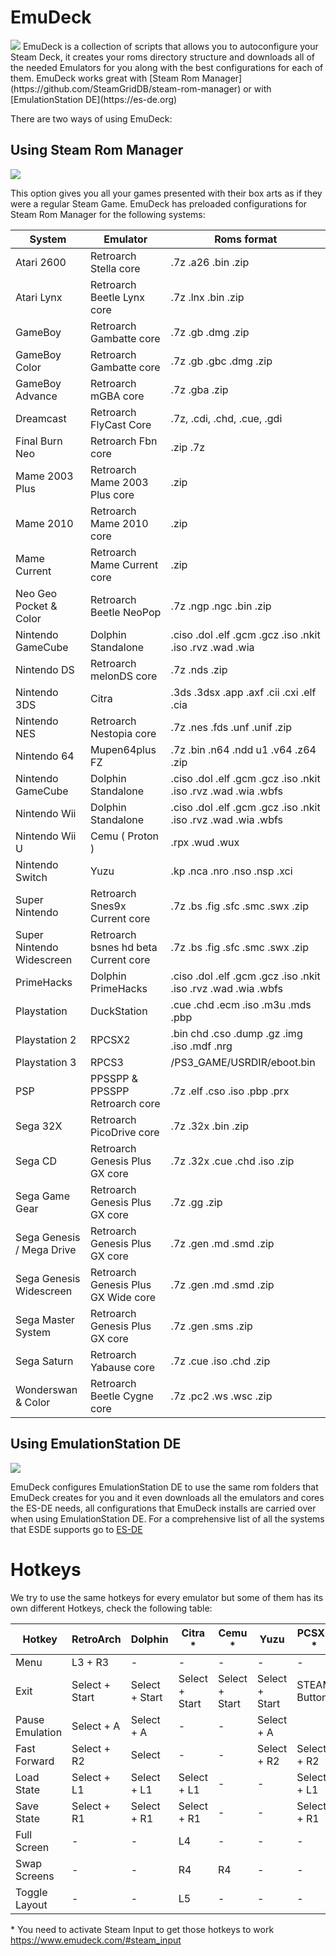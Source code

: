 # EmuDeck

<img src="https://www.emudeck.com/img/hero.png">
EmuDeck is a collection of scripts that allows you to autoconfigure your Steam Deck, it creates your roms directory structure and downloads all of the needed Emulators for you along with the best configurations for each of them. EmuDeck works great with [Steam Rom Manager](https://github.com/SteamGridDB/steam-rom-manager) or with [EmulationStation DE](https://es-de.org)

There are two ways of using EmuDeck:

## Using Steam Rom Manager

<img src="https://www.emudeck.com/img/ss1.png">

This option gives you all your games presented with their box arts as if they were a regular Steam Game.
EmuDeck has preloaded configurations for Steam Rom Manager for the following systems:

| System                    | Emulator                             | Roms format                                                    |
| ------------------------- | ------------------------------------ | -------------------------------------------------------------- |
| Atari 2600                | Retroarch Stella core                | .7z .a26 .bin .zip                                             |
| Atari Lynx                | Retroarch Beetle Lynx core           | .7z .lnx .bin .zip                                             |
| GameBoy                   | Retroarch Gambatte core              | .7z .gb .dmg .zip                                              |
| GameBoy Color             | Retroarch Gambatte core              | .7z .gb .gbc .dmg .zip                                         |
| GameBoy Advance           | Retroarch mGBA core                  | .7z .gba .zip                                                  |
| Dreamcast                 | Retroarch FlyCast Core               | .7z, .cdi, .chd, .cue, .gdi                                    |
| Final Burn Neo            | Retroarch Fbn core                   | .zip .7z                                                       |
| Mame 2003 Plus            | Retroarch Mame 2003 Plus core        | .zip                                                           |
| Mame 2010                 | Retroarch Mame 2010 core             | .zip                                                           |
| Mame Current              | Retroarch Mame Current core          | .zip                                                           |
| Neo Geo Pocket & Color    | Retroarch Beetle NeoPop              | .7z .ngp .ngc .bin .zip                                        |
| Nintendo GameCube         | Dolphin Standalone                   | .ciso .dol .elf .gcm .gcz .iso .nkit .iso .rvz .wad .wia       |
| Nintendo DS               | Retroarch melonDS core               | .7z .nds .zip                                                  |
| Nintendo 3DS              | Citra                                | .3ds .3dsx .app .axf .cii .cxi .elf .cia                       |
| Nintendo NES              | Retroarch Nestopia core              | .7z .nes .fds .unf .unif .zip                                  |
| Nintendo 64               | Mupen64plus FZ                       | .7z .bin .n64 .ndd u1 .v64 .z64 .zip                           |
| Nintendo GameCube         | Dolphin Standalone                   | .ciso .dol .elf .gcm .gcz .iso .nkit .iso .rvz .wad .wia .wbfs |
| Nintendo Wii              | Dolphin Standalone                   | .ciso .dol .elf .gcm .gcz .iso .nkit .iso .rvz .wad .wia .wbfs |
| Nintendo Wii U            | Cemu ( Proton )                      | .rpx .wud .wux                                                 |
| Nintendo Switch           | Yuzu                                 | .kp .nca .nro .nso .nsp .xci                                   |
| Super Nintendo            | Retroarch Snes9x Current core        | .7z .bs .fig .sfc .smc .swx .zip                               |
| Super Nintendo Widescreen | Retroarch bsnes hd beta Current core | .7z .bs .fig .sfc .smc .swx .zip                               |
| PrimeHacks                | Dolphin PrimeHacks                   | .ciso .dol .elf .gcm .gcz .iso .nkit .iso .rvz .wad .wia .wbfs |
| Playstation               | DuckStation                          | .cue .chd .ecm .iso .m3u .mds .pbp                             |
| Playstation 2             | RPCSX2                               | .bin chd .cso .dump .gz .img .iso .mdf .nrg                    |
| Playstation 3             | RPCS3                                | /PS3_GAME/USRDIR/eboot.bin                                     |
| PSP                       | PPSSPP & PPSSPP Retroarch core       | .7z .elf .cso .iso .pbp .prx                                   |
| Sega 32X                  | Retroarch PicoDrive core             | .7z .32x .bin .zip                                             |
| Sega CD                   | Retroarch Genesis Plus GX core       | .7z .32x .cue .chd .iso .zip                                   |
| Sega Game Gear            | Retroarch Genesis Plus GX core       | .7z .gg .zip                                                   |
| Sega Genesis / Mega Drive | Retroarch Genesis Plus GX core       | .7z .gen .md .smd .zip                                         |
| Sega Genesis Widescreen   | Retroarch Genesis Plus GX Wide core  | .7z .gen .md .smd .zip                                         |
| Sega Master System        | Retroarch Genesis Plus GX core       | .7z .gen .sms .zip                                             |
| Sega Saturn               | Retroarch Yabause core               | .7z .cue .iso .chd .zip                                        |
| Wonderswan & Color        | Retroarch Beetle Cygne core          | .7z .pc2 .ws .wsc .zip                                         |

## Using EmulationStation DE

<img src="https://es-de.org/____impro/1/onewebmedia/ES-DE_logo.png?etag=%226071-6041244a%22&sourceContentType=image%2Fpng&ignoreAspectRatio&resize=240%2B168">

EmuDeck configures EmulationStation DE to use the same rom folders that EmuDeck creates for you and it even downloads all the emulators and cores the ES-DE needs, all configurations that EmuDeck installs are carried over when using EmulationStation DE. For a comprehensive list of all the systems that ESDE supports go to [ES-DE](https://es-de.org)

# Hotkeys

We try to use the same hotkeys for every emulator but some of them has its own different Hotkeys, check the following table:

|  Hotkey         | RetroArch      | Dolphin        | Citra \*       | Cemu \*        | Yuzu           | PCSX2 \*     | RPCS3        |
| --------------- | -------------- | -------------- | -------------- | -------------- | -------------- | ------------ | ------------ |
| Menu            | L3 + R3        | -              | -              | -              | -              | -            | -            |
| Exit            | Select + Start | Select + Start | Select + Start | Select + Start | Select + Start | STEAM Button | STEAM Button |
| Pause Emulation | Select + A     | Select + A     | -              | -              | Select + A     |              | -            |
| Fast Forward    | Select + R2    | Select         | -              | -              | Select + R2    | Select + R2  | -            |
| Load State      | Select + L1    | Select + L1    | Select + L1    | -              | -              | Select + L1  | -            |
| Save State      | Select + R1    | Select + R1    | Select + R1    | -              | -              | Select + R1  | -            |
| Full Screen     | -              | -              | L4             | -              | -              | -            | -            |
| Swap Screens    | -              | -              | R4             | R4             | -              | -            | -            |
| Toggle Layout   | -              | -              | L5             | -              | -              | -            | -            |

\* You need to activate Steam Input to get those hotkeys to work https://www.emudeck.com/#steam_input
